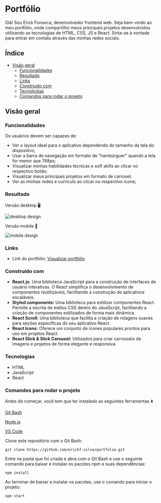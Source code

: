 # Portfólio

Olá! Sou Erick Fonseca, desenvolvedor frontend web. Seja bem-vindo ao meu portfólio, onde compartilho meus principais projetos desenvolvidos utilizando as tecnologias de HTML, CSS, JS e React. Sinta-se à vontade para entrar em contato através das minhas redes sociais.

## Índice

- [Visão geral](#Visão-geral)
  - [Funcionalidades](#Funcionalidades)
  - [Resultado](#Resultado-)
  - [Links](#Links)
  - [Construído com](#Construído-com)
  - [Tecnologias](#Tecnologias)
  - [Comandos para rodar o projeto](#Comandos-para-rodar-o-projeto)

## Visão geral

### Funcionalidades

Os usuários devem ser capazes de:

- Ver o layout ideal para o aplicativo dependendo do tamanho da tela do dispositivo;
- Usar a barra de navegação em formato de "hambúrguer" quando a tela for menor que 768px;
- Visualizar minhas habilidades técnicas e soft skills ao clicar no respectivo botão;
- Visualizar meus principais projetos em formato de carrosel;
- Ver as minhas redes e currículo ao clicar no respectivo ícone;

### Resultado

Versão desktop 🖥️

<img src="./public/desktop-design.gif" alt="desktop design">

</br>

Versão mobile 📱

<img src="./public/mobile-design.gif" alt="mobile design">

### Links

- Link do portfólio: [Visualizar portfólio](https://portfolio-9kj2iada8-ericks-projects-a3de9c6f.vercel.app/)

### Construído com

- **React.js:** Uma biblioteca JavaScript para a construção de interfaces de usuário interativas. O React simplifica o desenvolvimento de componentes reutilizáveis, facilitando a construção de aplicativos escaláveis.
- **Styled components:** Uma biblioteca para estilizar componentes React. Permite a escrita de estilos CSS dentro do JavaScript, facilitando a criação de componentes estilizados de forma mais dinâmica.
- **React Scroll:** Uma biblioteca que facilita a criação de rolagens suaves para seções específicas do seu aplicativo React.
- **React Icons:** Oferece um conjunto de ícones populares prontos para uso em projetos React.
- **React Slick & Slick Carousel:** Utilizados para criar carrosséis de imagens e projetos de forma elegante e responsiva.

### Tecnologias

- HTML
- JavaScript
- React

### Comandos para rodar o projeto

Antes de começar, você tem que ter instalado as seguintes ferramentas ⬇️

[Git Bash](https://git-scm.com)

[Node.js](https://nodejs.org/pt-br)

[VS Code](https://code.visualstudio.com)

Clone este repositório com o Git Bash:
```
git clone https://github.com/erickf-silva/portfolio.git
```
Entre na pasta que foi criada e abra com o Git Bash e use o seguinte comando para baixar e instalar os pacotes npm e suas dependências:

```
npm install
```
Ao terminar de baixar e instalar os pacotes, use o comando para iniciar o projeto:

```
npm start
```
